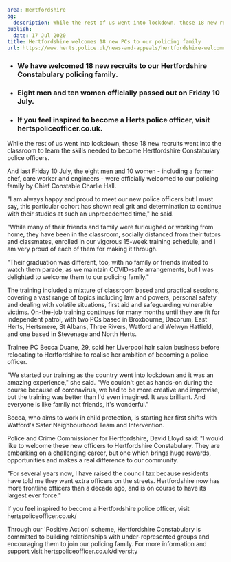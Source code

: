 ```yaml
area: Hertfordshire
og:
  description: While the rest of us went into lockdown, these 18 new recruits went into the classroom to learn the skills needed to become Hertfordshire Constabulary police officers.
publish:
  date: 17 Jul 2020
title: Hertfordshire welcomes 18 new PCs to our policing family
url: https://www.herts.police.uk/news-and-appeals/hertfordshire-welcomes-18-new-pcs-to-our-policing-family-0341
```

* ### We have welcomed 18 new recruits to our Hertfordshire Constabulary policing family.

 * ### Eight men and ten women officially passed out on Friday 10 July.

 * ### If you feel inspired to become a Herts police officer, visit hertspoliceofficer.co.uk.

While the rest of us went into lockdown, these 18 new recruits went into the classroom to learn the skills needed to become Hertfordshire Constabulary police officers.

And last Friday 10 July, the eight men and 10 women - including a former chef, care worker and engineers - were officially welcomed to our policing family by Chief Constable Charlie Hall.

"I am always happy and proud to meet our new police officers but I must say, this particular cohort has shown real grit and determination to continue with their studies at such an unprecedented time," he said.

"While many of their friends and family were furloughed or working from home, they have been in the classroom, socially distanced from their tutors and classmates, enrolled in our vigorous 15-week training schedule, and I am very proud of each of them for making it through.

"Their graduation was different, too, with no family or friends invited to watch them parade, as we maintain COVID-safe arrangements, but I was delighted to welcome them to our policing family."

The training included a mixture of classroom based and practical sessions, covering a vast range of topics including law and powers, personal safety and dealing with volatile situations, first aid and safeguarding vulnerable victims. On-the-job training continues for many months until they are fit for independent patrol, with two PCs based in Broxbourne, Dacorum, East Herts, Hertsmere, St Albans, Three Rivers, Watford and Welwyn Hatfield, and one based in Stevenage and North Herts.

Trainee PC Becca Duane, 29, sold her Liverpool hair salon business before relocating to Hertfordshire to realise her ambition of becoming a police officer.

"We started our training as the country went into lockdown and it was an amazing experience," she said. "We couldn't get as hands-on during the course because of coronavirus, we had to be more creative and improvise, but the training was better than I'd even imagined. It was brilliant. And everyone is like family not friends, it's wonderful."

Becca, who aims to work in child protection, is starting her first shifts with Watford's Safer Neighbourhood Team and Intervention.

Police and Crime Commissioner for Hertfordshire, David Lloyd said: "I would like to welcome these new officers to Hertfordshire Constabulary. They are embarking on a challenging career, but one which brings huge rewards, opportunities and makes a real difference to our community.

"For several years now, I have raised the council tax because residents have told me they want extra officers on the streets. Hertfordshire now has more frontline officers than a decade ago, and is on course to have its largest ever force."

If you feel inspired to become a Hertfordshire police officer, visit hertspoliceofficer.co.uk/

Through our 'Positive Action' scheme, Hertfordshire Constabulary is committed to building relationships with under-represented groups and encouraging them to join our policing family. For more information and support visit hertspoliceofficer.co.uk/diversity
